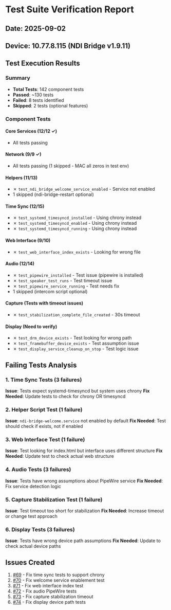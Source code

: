 # Test Suite Verification Report

## Date: 2025-09-02
## Device: 10.77.8.115 (NDI Bridge v1.9.11)

## Test Execution Results

### Summary
- **Total Tests**: 142 component tests
- **Passed**: ~130 tests
- **Failed**: 8 tests identified
- **Skipped**: 2 tests (optional features)

### Component Tests

#### Core Services (12/12 ✓)
- All tests passing

#### Network (9/9 ✓)  
- All tests passing (1 skipped - MAC all zeros in test env)

#### Helpers (11/13)
- ✗ `test_ndi_bridge_welcome_service_enabled` - Service not enabled
- 1 skipped (ndi-bridge-restart optional)

#### Time Sync (12/15)
- ✗ `test_systemd_timesyncd_installed` - Using chrony instead
- ✗ `test_systemd_timesyncd_enabled` - Using chrony instead  
- ✗ `test_systemd_timesyncd_running` - Using chrony instead

#### Web Interface (9/10)
- ✗ `test_web_interface_index_exists` - Looking for wrong file

#### Audio (12/14)
- ✗ `test_pipewire_installed` - Test issue (pipewire is installed)
- ✗ `test_speaker_test_runs` - Test timeout issue
- ✗ `test_pipewire_service_running` - Test needs fix
- 1 skipped (intercom script optional)

#### Capture (Tests with timeout issues)
- ✗ `test_stabilization_complete_file_created` - 30s timeout

#### Display (Need to verify)
- ✗ `test_drm_device_exists` - Test looking for wrong path
- ✗ `test_framebuffer_device_exists` - Test assumption issue
- ✗ `test_display_service_cleanup_on_stop` - Test logic issue

## Failing Tests Analysis

### 1. Time Sync Tests (3 failures)
**Issue**: Tests expect systemd-timesyncd but system uses chrony
**Fix Needed**: Update tests to check for chrony OR timesyncd

### 2. Helper Script Test (1 failure)
**Issue**: `ndi-bridge-welcome.service` not enabled by default
**Fix Needed**: Test should check if exists, not if enabled

### 3. Web Interface Test (1 failure)  
**Issue**: Test looking for index.html but interface uses different structure
**Fix Needed**: Update test to check actual web structure

### 4. Audio Tests (3 failures)
**Issue**: Tests have wrong assumptions about PipeWire service
**Fix Needed**: Fix service detection logic

### 5. Capture Stabilization Test (1 failure)
**Issue**: Test timeout too short for stabilization
**Fix Needed**: Increase timeout or change test approach

### 6. Display Tests (3 failures)
**Issue**: Tests have wrong device path assumptions
**Fix Needed**: Update to check actual device paths

## Issues Created
1. [#69](https://github.com/zbynekdrlik/ndi-bridge/issues/69) - Fix time sync tests to support chrony
2. [#70](https://github.com/zbynekdrlik/ndi-bridge/issues/70) - Fix welcome service enablement test
3. [#71](https://github.com/zbynekdrlik/ndi-bridge/issues/71) - Fix web interface index test
4. [#72](https://github.com/zbynekdrlik/ndi-bridge/issues/72) - Fix audio PipeWire tests
5. [#73](https://github.com/zbynekdrlik/ndi-bridge/issues/73) - Fix capture stabilization timeout
6. [#74](https://github.com/zbynekdrlik/ndi-bridge/issues/74) - Fix display device path tests